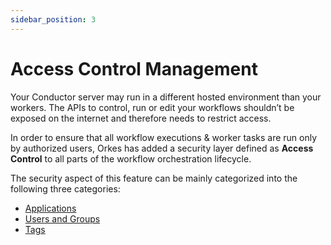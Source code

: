 ```yaml
---
sidebar_position: 3
---
```


# Access Control Management

Your Conductor server may run in a different hosted environment than your workers. The APIs to control, run or edit your workflows shouldn’t be exposed on the internet and therefore needs to restrict access.

In order to ensure that all workflow executions & worker tasks are run only by authorized users, Orkes has added a security layer defined as **Access Control** to all parts of the workflow orchestration lifecycle.

The security aspect of this feature can be mainly categorized into the following three categories:

- [Applications](https://orkes.io/content/docs/getting-started/concepts/access-control-applications)
- [Users and Groups](https://orkes.io/content/docs/getting-started/concepts/access-control-users)
- [Tags](https://orkes.io/content/docs/getting-started/concepts/access-control-tags)
